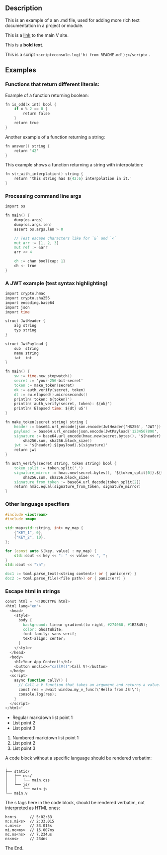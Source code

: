 ## Description

This is an example of a an .md file, used for adding more rich text
documentation in a project or module.

This is a [link](https://vlang.io/) to the main V site.

This is a <b>bold text</b>.

This is a script `<script>console.log('hi from README.md');</script>` .

## Examples

### Functions that return different literals:

Example of a function returning boolean:
```v
fn is_odd(x int) bool {
	if x % 2 == 0 {
		return false
	}
	return true
}
```

Another example of a function returning a string:
```v
fn answer() string {
	return '42'
}
```

This example shows a function returning a string with interpolation:
```v
fn str_with_interplation() string {
	return 'this string has ${42:6} interpolation in it.'
}
```

### Processing command line args

```v
import os

fn main() {
	dump(os.args)
	dump(os.args.len)
	assert os.args.len > 0

	// Test escape characters like for `&` and `<`
	mut arr := [1, 2, 3]
	mut ref := &arr
	arr << 4

	ch := chan bool{cap: 1}
	ch <- true
}
```

### A JWT example (test syntax highlighting)

```v
import crypto.hmac
import crypto.sha256
import encoding.base64
import json
import time

struct JwtHeader {
	alg string
	typ string
}

struct JwtPayload {
	sub  string
	name string
	iat  int
}

fn main() {
	sw := time.new_stopwatch()
	secret := 'your-256-bit-secret'
	token := make_token(secret)
	ok := auth_verify(secret, token)
	dt := sw.elapsed().microseconds()
	println('token: ${token}')
	println('auth_verify(secret, token): ${ok}')
	println('Elapsed time: ${dt} uS')
}

fn make_token(secret string) string {
	header := base64.url_encode(json.encode(JwtHeader{'HS256', 'JWT'}).bytes())
	payload := base64.url_encode(json.encode(JwtPayload{'1234567890', 'John Doe', 1516239022}).bytes())
	signature := base64.url_encode(hmac.new(secret.bytes(), '${header}.${payload}'.bytes(),
		sha256.sum, sha256.block_size))
	jwt := '${header}.${payload}.${signature}'
	return jwt
}

fn auth_verify(secret string, token string) bool {
	token_split := token.split('.')
	signature_mirror := hmac.new(secret.bytes(), '${token_split[0]}.${token_split[1]}'.bytes(),
		sha256.sum, sha256.block_size)
	signature_from_token := base64.url_decode(token_split[2])
	return hmac.equal(signature_from_token, signature_mirror)
}
```

### Other language specifiers

```cpp
#include <iostream>
#include <map>

std::map<std::string, int> my_map {
	{"KEY_1", 0},
	{"KEY_2", 10},
};

for (const auto &[key, value] : my_map) {
	std::cout << key << ": " << value << ", ";
}
std::cout << "\n";
```

```v ignore
doc1 := toml.parse_text(<string content>) or { panic(err) }
doc2 := toml.parse_file(<file path>) or { panic(err) }
```

### Escape html in strings

```v
const html = '<!DOCTYPE html>
<html lang="en">
  <head>
    <style>
      body {
        background: linear-gradient(to right, #274060, #1B2845);
        color: GhostWhite;
        font-family: sans-serif;
        text-align: center;
      }
    </style>
  </head>
  <body>
    <h1>Your App Content!</h1>
    <button onclick="callV()">Call V!</button>
  </body>
  <script>
    async function callV() {
      // Call a V function that takes an argument and returns a value.
      const res = await window.my_v_func(\'Hello from JS!\');
      console.log(res);
    }
  </script>
</html>'
```

- Regular markdown list point 1
- List point 2
- List point 3

1. Numbered markdown list point 1
2. List point 2
3. List point 3

A code block without a specific language should be rendered verbatim:
```
.
├── static/
│   ├── css/
│   │   └── main.css
│   └── js/
│       └── main.js
└── main.v
```

The s tags here in the code block, should be rendered verbatim, not interpreted as HTML ones:
```
h:m:s      // 5:02:33
m:s.mi<s>  // 2:33.015
s.mi<s>    // 33.015s
mi.mc<ms>  // 15.007ms
mc.ns<ns>  // 7.234us
ns<ns>     // 234ns
```

The End.
